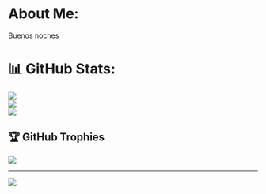 # About Me:
Buenos noches

# 📊 GitHub Stats:
![](https://github-readme-stats.vercel.app/api?username=sohamdasx&theme=vision-friendly-dark&hide_border=false&include_all_commits=true&count_private=true)<br/>
![](https://github-readme-streak-stats.herokuapp.com/?user=sohamdasx&theme=vision-friendly-dark&hide_border=false)<br/>
![](https://github-readme-stats.vercel.app/api/top-langs/?username=sohamdasx&theme=vision-friendly-dark&hide_border=false&include_all_commits=true&count_private=true&layout=compact)

## 🏆 GitHub Trophies
![](https://github-profile-trophy.vercel.app/?username=sohamdasx&theme=github_dark_dimmed&no-frame=false&no-bg=true&margin-w=4)

---
[![](https://visitcount.itsvg.in/api?id=sohamdasx&icon=0&color=0)](https://visitcount.itsvg.in)

<!-- Proudly created with GPRM ( https://gprm.itsvg.in ) -->
